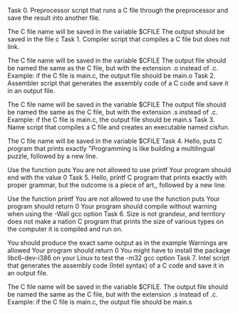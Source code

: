 Task 0. Preprocessor
script that runs a C file through the preprocessor and save the result into another file.

The C file name will be saved in the variable $CFILE
The output should be saved in the file c
Task 1. Compiler
script that compiles a C file but does not link.

The C file name will be saved in the variable $CFILE
The output file should be named the same as the C file, but with the extension .o instead of .c.
Example: if the C file is main.c, the output file should be main.o
Task 2. Assembler
 script that generates the assembly code of a C code and save it in an output file.

The C file name will be saved in the variable $CFILE
The output file should be named the same as the C file, but with the extension .s instead of .c.
Example: if the C file is main.c, the output file should be main.s
Task 3. Name
script that compiles a C file and creates an executable named cisfun.

The C file name will be saved in the variable $CFILE
Task 4. Hello, puts
C program that prints exactly "Programming is like building a multilingual puzzle, followed by a new line.

Use the function puts
You are not allowed to use printf
Your program should end with the value 0
Task 5. Hello, printf
 C program that prints exactly with proper grammar, but the outcome is a piece of art,, followed by a new line.

Use the function printf
You are not allowed to use the function puts
Your program should return 0
Your program should compile without warning when using the -Wall gcc option
Task 6. Size is not grandeur, and territory does not make a nation
C program that prints the size of various types on the computer it is compiled and run on.

You should produce the exact same output as in the example
Warnings are allowed
Your program should return 0
You might have to install the package libc6-dev-i386 on your Linux to test the -m32 gcc option
Task 7. Intel
script that generates the assembly code (Intel syntax) of a C code and save it in an output file.

The C file name will be saved in the variable $CFILE.
The output file should be named the same as the C file, but with the extension .s instead of .c.
Example: if the C file is main.c, the output file should be main.s

